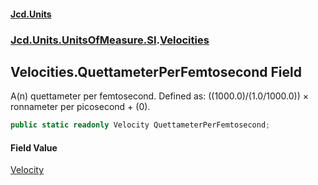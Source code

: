 #### [Jcd.Units](index.md 'index')
### [Jcd.Units.UnitsOfMeasure.SI](Jcd.Units.UnitsOfMeasure.SI.md 'Jcd.Units.UnitsOfMeasure.SI').[Velocities](Velocities.md 'Jcd.Units.UnitsOfMeasure.SI.Velocities')

## Velocities.QuettameterPerFemtosecond Field

A(n) quettameter per femtosecond. Defined as: ((1000.0)/(1.0/1000.0)) × ronnameter per picosecond + (0).

```csharp
public static readonly Velocity QuettameterPerFemtosecond;
```

#### Field Value
[Velocity](Velocity.md 'Jcd.Units.UnitTypes.Velocity')